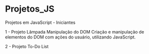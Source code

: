 # Projetos_JS
 Projetos em JavaScript - Iniciantes

1 - Projeto Lâmpada
Manipulação do DOM
Criação e manipulação de elementos do DOM com ações do usuário, utilizando JavaScript.

2 - Projeto To-Do List